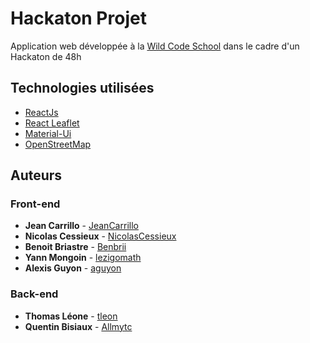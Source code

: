 # Hackaton Projet

Application web développée à la [Wild Code School](https://wildcodeschool.com) dans le cadre d'un Hackaton de 48h

## Technologies utilisées

*  [ReactJs](https://reactjs.org)
*  [React Leaflet](https://react-leaflet.js.org/)
*  [Material-Ui](https://material-ui.com)
*  [OpenStreetMap](https://openstreetmap.org)


## Auteurs 

### Front-end
* **Jean Carrillo** - [JeanCarrillo](https://github.com/JeanCarrillo)
* **Nicolas Cessieux** - [NicolasCessieux](https://github.com/NicolasCessieux)
* **Benoit Briastre** - [Benbrii](https://github.com/Benbrii)
* **Yann Mongoin** - [lezigomath](https://github.com/lezigomath)
* **Alexis Guyon** - [aguyon](https://github.com/aguyon)

### Back-end
* **Thomas Léone** - [tleon](https://github.com/tleon)
* **Quentin Bisiaux** - [Allmytc](https://github.com/Allmytc)
